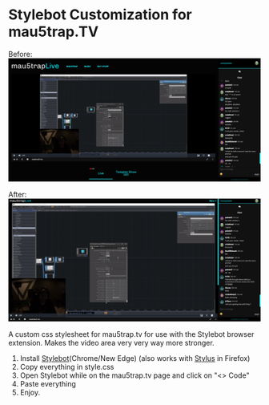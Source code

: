 # Stylebot Customization for mau5trap.TV

Before:
![Before](https://github.com/emerysteele/stylebot-customization-mau5trap.tv/blob/master/screenshot-before.png?raw=true)

After:
![After](https://github.com/emerysteele/stylebot-customization-mau5trap.tv/blob/master/screenshot-after.png?raw=true)

A custom css stylesheet for mau5trap.tv for use with the Stylebot browser extension. Makes the video area very very way more stronger.

1. Install [Stylebot](https://chrome.google.com/webstore/detail/stylebot/oiaejidbmkiecgbjeifoejpgmdaleoha)\(Chrome/New Edge\) \(also works with [Stylus](https://addons.mozilla.org/en-US/firefox/addon/styl-us) in Firefox\)
2. Copy everything in style.css
3. Open Stylebot while on the mau5trap.tv page and click on "<> Code"
4. Paste everything
5. Enjoy.
